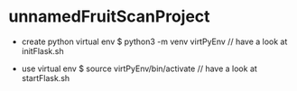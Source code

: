 # unnamedFruitScanProject

- create python virtual env
$ python3 -m venv virtPyEnv
// have a look at initFlask.sh

- use virtual env
$ source virtPyEnv/bin/activate
// have a look at startFlask.sh
